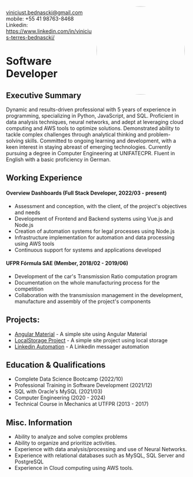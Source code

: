 <span style="float:left;padding:6px"> 
  <img style="float:right;border-radius:50%;width:240px;padding:6px" src="https://media.licdn.com/dms/image/D4D03AQHLYK-gJT3N_w/profile-displayphoto-shrink_800_800/0/1687917341917?e=1719446400&v=beta&t=u9aOJ-YtjKJ7LwfAsBF_vhRHIxhx3-lhPRwGyYWkmsw" />

  viniciust.bednascki@gmail.com <br> mobile: +55 41 98763-8468 <br> Linkedin: https://www.linkedin.com/in/vinicius-terres-bednascki/
</span>

# Software Developer  

## Executive Summary

Dynamic and results-driven professional with 5 years of experience in programming, specializing in Python, JavaScript, and SQL. Proficient in data analysis techniques, neural networks, and adept at leveraging cloud computing and AWS tools to optimize solutions. Demonstrated ability to tackle complex challenges through analytical thinking and problem-solving skills. Committed to ongoing learning and development, with a keen interest in staying abreast of emerging technologies. Currently pursuing a degree in Computer Engineering at UNIFATECPR. Fluent in English with a basic proficiency in German.

## Working Experience

#### Overview Dashboards (Full Stack Developer, 2022/03 - present) 

* Assessment and conception, with the client, of the project's objectives and needs
* Development of Frontend and Backend systems using Vue.js and Node.js
* Creation of automation systems for legal processes using Node.js
* Infrastructure implementation for automation and data processing using AWS tools
* Continuous support for systems and applications developed

#### UFPR Fórmula SAE (Member, 2018/02 - 2019/06) 

* Development of the car's Transmission Ratio computation program
* Documentation on the whole manufacturing process for the competition
* Collaboration with the transmission management in the development, manufacture and assembly of the project's components

## Projects: 

* [Angular Material](https://github.com/ViniciusTBednascki/exercicioAngulaMaterial) - A simple site using Angular Material
* [LocalStorage Project](https://github.com/ViniciusTBednascki/ProjetoLocalStorage) - A simple site project using local storage
* [Linkedin Automation](https://github.com/ViniciusTBednascki/LinkedinMessageAutomation) - A Linkedin messager automation

## Education & Qualifications

* Complete Data Science Bootcamp (2022/10)
* Professional Training in Software Development (2021/12)
* SQL with Oracle's MySQL (2021/03)
* Computer Engineering (2020 - 2024)
* Technical Course in Mechanics at UTFPR (2013 - 2017)

## Misc. Information

* Ability to analyze and solve complex problems
* Ability to organize and prioritize activities.
* Experience with data analysis/processing and use of Neural Networks.
* Experience with relational databases such as MySQL, SQL Server and PostgreSQL
* Experience in Cloud computing using AWS tools.
